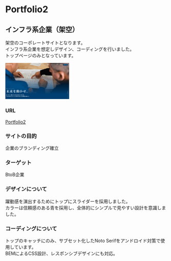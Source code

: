 # Portfolio2
## インフラ系企業（架空）
架空のコーポレートサイトとなります。<br>
インフラ系企業を想定しデザイン、コーディングを行いました。<br>
トップページのみとなっています。

<img width="200" alt="screenshot" src="https://github.com/ari-10/portfolio2/blob/master/screenshot.png">

### URL
[Portfolio2](http://t-ariyama.com/portfolio2/)

### サイトの目的
企業のブランディング確立

### ターゲット
BtoB企業

### デザインについて
躍動感を演出するためにトップにスライダーを採用しました。<br>
カラーは信頼感のある青を採用し、全体的にシンプルで見やすい設計を意識しました。

### コーディングについて
トップのキャッチにのみ、サブセット化したNoto Serifをアンドロイド対策で使用しています。<br>
BEMによるCSS設計、レスポンシブデザインにも対応。
